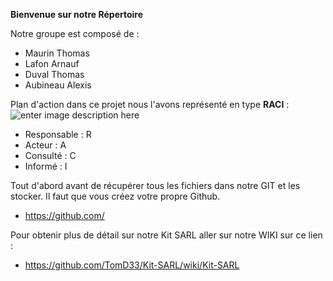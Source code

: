 **Bienvenue sur notre Répertoire**

Notre groupe est composé de :
  - Maurin Thomas
  - Lafon Arnauf
  - Duval Thomas
  - Aubineau Alexis
  
  
  Plan d'action dans ce projet nous l'avons représenté en type **RACI** :  ![enter image description here](https://lh3.googleusercontent.com/cyFqI-MUnAohtD7QdvN9jpuF39mV5TM51DssEFC3hGk4OznVesYe1Snd1tGBDBXZYiEkjmwNE2jP)  

- Responsable : R
- Acteur : A
- Consulté : C
- Informé : I

Tout d'abord avant de récupérer tous les fichiers dans notre GIT et les stocker.
Il faut que vous créez votre propre Github.
- https://github.com/

Pour obtenir plus de détail sur notre Kit SARL aller sur notre WIKI sur ce lien :
- https://github.com/TomD33/Kit-SARL/wiki/Kit-SARL




